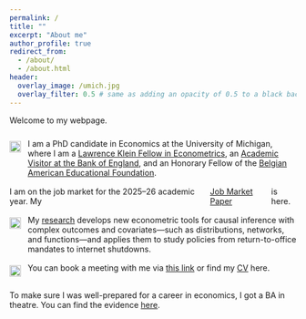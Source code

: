 ```yaml
---
permalink: /
title: ""
excerpt: "About me"
author_profile: true
redirect_from: 
  - /about/
  - /about.html
header:
  overlay_image: /umich.jpg
  overlay_filter: 0.5 # same as adding an opacity of 0.5 to a black background
---
```


Welcome to my webpage. 

<div style="margin: 1.5rem 0;">

  <p style="display: flex; align-items: flex-start; margin-bottom: 1rem;">
    <img src="/images/favicon.ico" alt="DVD icon" width="20" style="margin-right: 0.75rem; margin-top: 0.25rem; flex-shrink: 0;"/> 
    <span>I am a PhD candidate in Economics at the University of Michigan, where I am a <a href="https://lsa.umich.edu/econ/doctoral-program/awards---fellowships/lawrence-klein-fellowship-in-econometrics.html">Lawrence Klein Fellow in Econometrics</a>, an <a href="https://www.bankofengland.co.uk/">Academic Visitor at the Bank of England</a>, and an Honorary Fellow of the <a href="https://baef.be/">Belgian American Educational Foundation</a>. </span>
  </p>
    
  <p style="display: flex; align-items: flex-start; margin-bottom: 1rem;">
    I am on the job market for the 2025–26 academic year. My <a href="https://www.davidvandijcke.com/files/r3d_latest.pdf">Job Market Paper</a> is here.</span>
  </p>

  <p style="display: flex; align-items: flex-start; margin-bottom: 1rem;">
    <img src="/images/favicon.ico" alt="DVD icon" width="20" style="margin-right: 0.75rem; margin-top: 0.25rem; flex-shrink: 0;"/> 
    <span>My <a href="https://davidvandijcke.com/research">research</a> develops new econometric tools for causal inference with complex outcomes and covariates—such as distributions, networks, and functions—and applies them to study policies from return-to-office mandates to internet shutdowns.</span>
  </p>

  <p style="display: flex; align-items: flex-start; margin-bottom: 1rem;">
    <img src="/images/favicon.ico" alt="DVD icon" width="20" style="margin-right: 0.75rem; margin-top: 0.25rem; flex-shrink: 0;"/> 
    <span>You can book a meeting with me via <a href="https://calendar.app.google/dKeDaigmFwnJPm8s6">this link</a> or find my <a href="https://davidvandijcke.com/cv">CV</a> here.</span>
  </p>

</div>

<sup></sup>To make sure I was well-prepared for a career in economics, I got a BA in theatre. You can find the evidence <a href="https://davidvandijcke.com/performing-arts">here</a>.<sup></sup>
